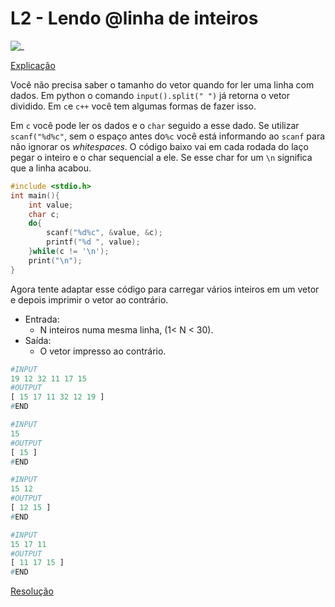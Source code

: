 # L2 - Lendo @linha de inteiros

![_](https://raw.githubusercontent.com/qxcodefup/arcade/master/base/linha/cover.jpg)

[Explicação](https://youtu.be/r44oGh6gVU0)

Você não precisa saber o tamanho do vetor quando for ler uma linha com dados. Em python o comando `input().split(" ")` já retorna o vetor dividido. Em `c`e `c++` você tem algumas formas de fazer isso.

Em `c` você pode ler os dados e o `char` seguido a esse dado. Se utilizar `scanf("%d%c"`, sem o espaço antes do`%c` você está informando ao `scanf` para não ignorar os _whitespaces_. O código baixo vai em cada rodada do laço pegar o inteiro e o char sequencial a ele. Se esse char for um `\n` significa que a linha acabou.

```c
#include <stdio.h>
int main(){
    int value;
    char c;
    do{
        scanf("%d%c", &value, &c);
        printf("%d ", value);
    }while(c != '\n');
    print("\n");
}
```

Agora tente adaptar esse código para carregar vários inteiros em um vetor e depois imprimir o vetor ao contrário.

- Entrada:
  - N inteiros numa mesma linha, (1< N < 30).
- Saída:
  - O vetor impresso ao contrário.

``` py
#INPUT
19 12 32 11 17 15
#OUTPUT
[ 15 17 11 32 12 19 ]
#END
```

```py
#INPUT
15
#OUTPUT
[ 15 ]
#END
```

```py
#INPUT
15 12
#OUTPUT
[ 12 15 ]
#END
```

```py
#INPUT
15 17 11
#OUTPUT
[ 11 17 15 ]
#END

```

[Resolução](https://youtu.be/r44oGh6gVU0)
